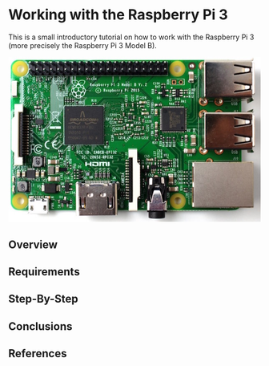 # Working with the Raspberry Pi 3

This is a small introductory tutorial on how to work with the Raspberry Pi 3 (more precisely the Raspberry Pi 3 Model B).

![Raspberry Pi 3](images/bare.jpg)

## Overview

## Requirements

## Step-By-Step

## Conclusions

## References